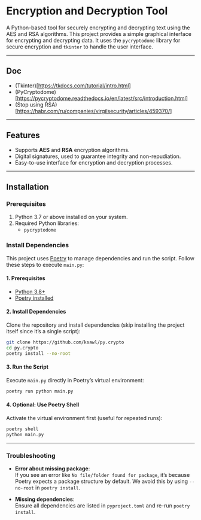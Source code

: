 # Encryption and Decryption Tool

A Python-based tool for securely encrypting and decrypting text using the AES and RSA algorithms. This project provides a simple graphical interface for encrypting and decrypting data. It uses the `pycryptodome` library for secure encryption and `tkinter` to handle the user interface.

---

## **Doc**

-   (Tkinter)[https://tkdocs.com/tutorial/intro.html]
-   (PyCryptodome)[https://pycryptodome.readthedocs.io/en/latest/src/introduction.html]
-   (Stop using RSA)[https://habr.com/ru/companies/virgilsecurity/articles/459370/]

---

## **Features**

-   Supports **AES** and **RSA** encryption algorithms.
-   Digital signatures, used to guarantee integrity and non-repudiation.
-   Easy-to-use interface for encryption and decryption processes.

---

## **Installation**

### **Prerequisites**

1. Python 3.7 or above installed on your system.
2. Required Python libraries:
    - `pycryptodome`

### **Install Dependencies**

This project uses [Poetry](https://python-poetry.org/) to manage dependencies and run the script. Follow these steps to execute `main.py`:

#### **1. Prerequisites**

-   [Python 3.8+](https://www.python.org/downloads/)
-   [Poetry installed](https://python-poetry.org/docs/#installation)

#### **2. Install Dependencies**

Clone the repository and install dependencies (skip installing the project itself since it’s a single script):

```bash
git clone https://github.com/ksawl/py.crypto
cd py.crypto
poetry install --no-root
```

#### **3. Run the Script**

Execute `main.py` directly in Poetry’s virtual environment:

```bash
poetry run python main.py
```

#### **4. Optional: Use Poetry Shell**

Activate the virtual environment first (useful for repeated runs):

```bash
poetry shell
python main.py
```

---

### **Troubleshooting**

-   **Error about missing package**:  
    If you see an error like `No file/folder found for package`, it’s because Poetry expects a package structure by default. We avoid this by using `--no-root` in `poetry install`.

-   **Missing dependencies**:  
    Ensure all dependencies are listed in `pyproject.toml` and re-run `poetry install`.
